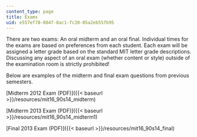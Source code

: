```yaml
---
content_type: page
title: Exams
uid: e557ef78-084f-8ac1-fc20-05a2eb55fb95
---
```


There are two exams: An oral midterm and an oral final. Individual times for the exams are based on preferences from each student. Each exam will be assigned a letter grade based on the standard MIT letter grade descriptions. Discussing any aspect of an oral exam (whether content or style) outside of the examination room is strictly prohibited!

Below are examples of the midterm and final exam questions from previous semesters.

[Midterm 2012 Exam (PDF)]({{< baseurl >}}/resources/mit16_90s14_midterm)

[Midterm 2013 Exam (PDF)]({{< baseurl >}}/resources/mit16_90s14_midterm1)

[Final 2013 Exam (PDF)]({{< baseurl >}}/resources/mit16_90s14_final)